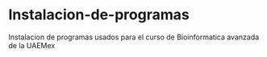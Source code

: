 # Instalacion-de-programas
Instalacion de programas usados para el curso de Bioinformatica avanzada de la UAEMex
